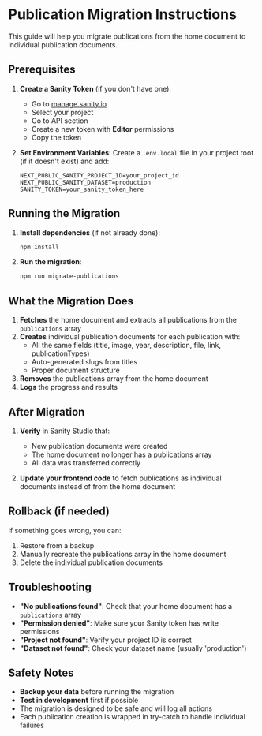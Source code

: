 # Publication Migration Instructions

This guide will help you migrate publications from the home document to individual publication documents.

## Prerequisites

1. **Create a Sanity Token** (if you don't have one):

   - Go to [manage.sanity.io](https://manage.sanity.io)
   - Select your project
   - Go to API section
   - Create a new token with **Editor** permissions
   - Copy the token

2. **Set Environment Variables**:
   Create a `.env.local` file in your project root (if it doesn't exist) and add:
   ```
   NEXT_PUBLIC_SANITY_PROJECT_ID=your_project_id
   NEXT_PUBLIC_SANITY_DATASET=production
   SANITY_TOKEN=your_sanity_token_here
   ```

## Running the Migration

1. **Install dependencies** (if not already done):

   ```bash
   npm install
   ```

2. **Run the migration**:
   ```bash
   npm run migrate-publications
   ```

## What the Migration Does

1. **Fetches** the home document and extracts all publications from the `publications` array
2. **Creates** individual publication documents for each publication with:
   - All the same fields (title, image, year, description, file, link, publicationTypes)
   - Auto-generated slugs from titles
   - Proper document structure
3. **Removes** the publications array from the home document
4. **Logs** the progress and results

## After Migration

1. **Verify** in Sanity Studio that:

   - New publication documents were created
   - The home document no longer has a publications array
   - All data was transferred correctly

2. **Update your frontend code** to fetch publications as individual documents instead of from the home document

## Rollback (if needed)

If something goes wrong, you can:

1. Restore from a backup
2. Manually recreate the publications array in the home document
3. Delete the individual publication documents

## Troubleshooting

- **"No publications found"**: Check that your home document has a `publications` array
- **"Permission denied"**: Make sure your Sanity token has write permissions
- **"Project not found"**: Verify your project ID is correct
- **"Dataset not found"**: Check your dataset name (usually 'production')

## Safety Notes

- **Backup your data** before running the migration
- **Test in development** first if possible
- The migration is designed to be safe and will log all actions
- Each publication creation is wrapped in try-catch to handle individual failures
